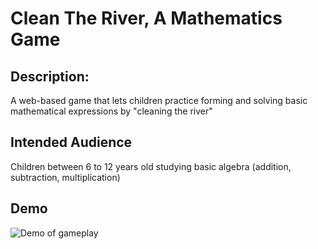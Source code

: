 # Clean The River, A Mathematics Game

## Description:
A web-based game that lets children practice forming and solving basic mathematical expressions by "cleaning the river" 

## Intended Audience
Children between 6 to 12 years old studying basic algebra (addition, subtraction, multiplication)

## Demo
![Demo of gameplay](https://i.imgur.com/tyTAkeL.gif)
